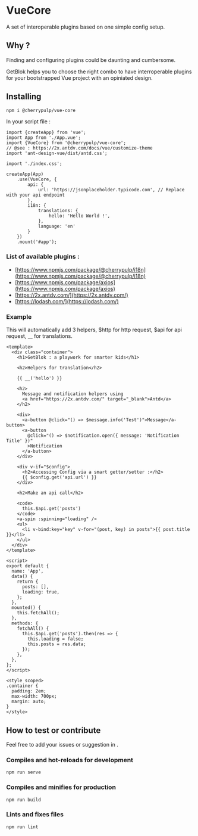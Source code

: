 # VueCore

A set of interoperable plugins based on one simple config setup.

## Why ?

Finding and configuring plugins could be daunting and cumbersome. 

GetBlok helps you to choose the right combo to have interroperable plugins for your bootstrapped Vue project with an opiniated design.

## Installing

```
npm i @cherrypulp/vue-core
```

In your script file : 

```
import {createApp} from 'vue';
import App from './App.vue';
import {VueCore} from '@cherrypulp/vue-core';
// @see : https://2x.antdv.com/docs/vue/customize-theme
import 'ant-design-vue/dist/antd.css';

import './index.css';

createApp(App)
    .use(VueCore, {
        api: {
            url: 'https://jsonplaceholder.typicode.com', // Replace with your api endpoint
        },
        i18n: {
            translations: {
                hello: 'Hello World !',
            },
            language: 'en'
        }
    })
    .mount('#app');
```

### List of available plugins : 

- [https://www.npmjs.com/package/@cherrypulp/i18n](https://www.npmjs.com/package/@cherrypulp/i18n)
- [https://www.npmjs.com/package/axios](https://www.npmjs.com/package/axios)
- [https://2x.antdv.com/](https://2x.antdv.com/)
- [https://lodash.com/](https://lodash.com/)

### Example

This will automatically add 3 helpers, $http for http request, $api for api request, __ for translations.

````
<template>
  <div class="container">
    <h1>GetBlok : a playwork for smarter kids</h1>

    <h2>Helpers for translation</h2>

    {{ __('hello') }}

    <h2>
      Message and notification helpers using
      <a href="https://2x.antdv.com/" target="_blank">Antd</a>
    </h2>

    <div>
      <a-button @click="() => $message.info('Test')">Message</a-button>
      <a-button
        @click="() => $notification.open({ message: 'Notification Title' })"
        >Notification
      </a-button>
    </div>

    <div v-if="$config">
      <h2>Accessing Config via a smart getter/setter :</h2>
      {{ $config.get('api.url') }}
    </div>

    <h2>Make an api call</h2>

    <code>
      this.$api.get('posts')
    </code>
    <a-spin :spinning="loading" />
    <ul>
      <li v-bind:key="key" v-for="(post, key) in posts">{{ post.title }}</li>
    </ul>
  </div>
</template>

<script>
export default {
  name: 'App',
  data() {
    return {
      posts: [],
      loading: true,
    };
  },
  mounted() {
    this.fetchAll();
  },
  methods: {
    fetchAll() {
      this.$api.get('posts').then(res => {
        this.loading = false;
        this.posts = res.data;
      });
    },
  },
};
</script>

<style scoped>
.container {
  padding: 2em;
  max-width: 700px;
  margin: auto;
}
</style>
````

## How to test or contribute

Feel free to add your issues or suggestion in .

### Compiles and hot-reloads for development
```
npm run serve
```

### Compiles and minifies for production
```
npm run build
```

### Lints and fixes files
```
npm run lint
```

